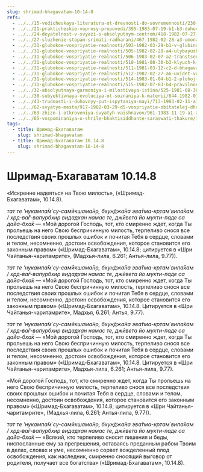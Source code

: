 ```yaml
---
slug: shrimad-bhagavatam-10-14-8
refs:
  - ../../15-vedicheskaya-literatura-ot-drevnosti-do-sovremennosti/230-1982-02-28-a2-o-knige-rodstvennyj-mir-ili-otnositelnye-miry.md
  - ../../21-prakticheskie-voprosy-propovedi/395-1983-07-19-b1-b3-duhovnye-organizatsii-konkuriruyut-stremyas-udovletvorit-krishnu.md
  - ../../24-deyatelnost-v-svyazi-s-absolyutnym-centrom/418-1982-07-27-a1-glavnyj-sovet-bhagavad-gity-karma-joga-i-probuzhdenie-istinnogo-ego.md
  - ../../27-sluzhenie-stopam-srimati-radharani/467-1982-02-28-a3-umonastroenie-radharani-i-istoriya-iz-chajtanya-charitamrity.md
  - ../../31-glubokoe-vospriyatie-realnosti/503-1982-03-29-b1-v-glubinah-realnosti-prebyvayut-vrindavan-i-soznanie-krishny.md
  - ../../31-glubokoe-vospriyatie-realnosti/505-1982-02-28-a4-ulybayushheesya-litso-krishny-vyglyanet-iz-za-zavesy.md
  - ../../31-glubokoe-vospriyatie-realnosti/506-1983-02-07-a2-transtsendentnoe-dzhiu-dzhitsu.md
  - ../../31-glubokoe-vospriyatie-realnosti/510-1981-08-30-b3-klyuch-k-vratam-vajkunthi-nastroenie-vtorogo-stiha-shikshashtaki.md
  - ../../31-glubokoe-vospriyatie-realnosti/511-1981-03-12-c2-d-bhagavatam-i-shri-chajtanya-o-prinyatii-voli-gospoda-sovet-ravany.md
  - ../../31-glubokoe-vospriyatie-realnosti/512-1982-02-27-a6-uvidet-volyu-gospoda-v-negativnyh-obstoyatelstvah.md
  - ../../31-glubokoe-vospriyatie-realnosti/514-1983-01-04-b1-2-plohoj-rabotnik-zhaluetsya-na-svoi-instrumenty.md
  - ../../31-glubokoe-vospriyatie-realnosti/515-1982-07-03-b4-pravilnoe-otnoshenie-k-okruzhayushhim-obstoyatelstvam-pri-poiske-istiny.md
  - ../../32-absolyutnaya-garmoniya-i-milostivaya-istina/525-1981-08-30-a3-transtsendentnoe-videnie-shrily-gaurakishora-babadzhi.md
  - ../../38-subyektivnaya-evoluciya-ot-soznaniya-k-materii/644-1982-01-13-b2-soznanie-osnova-mira-materii.md
  - ../../43-trudnosti-i-duhovnyy-put-ispytaniya-mayi/713-1983-02-11-a1-pomoshh-vajshnavov-pomozhet-preodolet-trudnosti-puti.md
  - ../../62-svyatye-mesta/917-1982-03-29-d5-vospriyatie-obitatelej-dhamy-zavisit-ot-urovnya-soznaniya.md
  - ../../63-zhizn-i-otkroveniya-svyatyh-vaishnavov/961-1983-11-19-a1-a3-istorii-iz-zhizni-i-poema-proslavlyayushhaya-gaurakishora-dasa-babadzhi.md
  - ../../65-vospominaniya-o-shrile-bhaktisiddhante-saraswati-thakure/1006-1982-02-01-v-nepokolebimaya-vera-shrily-sarasvati-thakura.md
tags:
  - title: Шримад-Бхагаватам
    slug: shrimad-bhagavatam
  - title: Шримад-Бхагаватам 10.14.8
    slug: shrimad-bhagavatam-10-14-8
---
```


# Шримад-Бхагаватам 10.14.8

«Искренне надеяться на Твою милость», («Шримад-Бхагаватам», 10.14.8).


*тат те ’нукампа̄м̇ су-самӣкшама̄н̣о, бхун̃джа̄на эва̄тма-кр̣там̇ випа̄кам / хр̣д-ва̄г-вапурбхир видадхан намас те, джӣвета йо мукти-паде са да̄йа-бха̄к* — «Мой дорогой Господь, тот, кто смиренно ждет, когда Ты прольешь на него Свою беспричинную милость, терпеливо снося все последствия своих прошлых ошибок и почитая Тебя в сердце, словами и телом, несомненно, достоин освобождения, которое становится его законным правом» («Шримад-Бхагаватам», 10.14.8; цитируется в «Шри Чайтанья-чаритамрите», (Мадхья-лила, 6.261; Антья-лила, 9.77)).

*тат те ’нукампа̄м̇ су-самӣкшама̄н̣о, бхун̃джа̄на эва̄тма-кр̣там̇ випа̄кам / хр̣д-ва̄г-вапурбхир видадхан намас те, джӣвета йо мукти-паде са да̄йа-бха̄к* — «Мой дорогой Господь, тот, кто смиренно ждет, когда Ты прольешь на него Свою беспричинную милость, терпеливо снося все последствия своих прошлых ошибок и почитая Тебя в сердце, словами и телом, несомненно, достоин освобождения, которое становится его законным правом» («Шримад-Бхагаватам», 10.14.8. Цитируется в «Шри Чайтанья-чаритамрите», Мадхья, 6.261; Антья, 9.77).

*тат те ’нукампа̄м̇ су-самӣкшама̄н̣о, бхун̃джа̄на эва̄тма-кр̣там̇ випа̄кам / хр̣д-ва̄г-вапурбхир видадхан намас те, джӣвета йо мукти-паде са да̄йа-бха̄к* — «Мой дорогой Господь, тот, кто смиренно ждет, когда Ты прольешь на него Свою беспричинную милость, терпеливо снося все последствия своих прошлых ошибок и почитая Тебя в сердце, словами и телом, несомненно, достоин освобождения, которое становится его законным правом» («Шримад-Бхагаватам», 10.14.8. Цитируется в «Шри Чайтанья-чаритамрите», Мадхья-лила, 6.261; Антья-лила, 9.77).

«Мой дорогой Господь, тот, кто смиренно ждет, когда Ты прольешь на него Свою беспричинную милость, терпеливо снося все последствия своих прошлых ошибок и почитая Тебя в сердце, словами и телом, несомненно, достоин освобождения, которое становится его законным правом» («Шримад-Бхагаватам», 10.14.8; цитируется в «Шри Чайтанья-чаритамрите», (Мадхья-лила, 6.261; Антья-лила, 9.77)).

*тат те ’нукампа̄м̇ су-самӣкшама̄н̣о, бхун̃джа̄на эва̄тма-кр̣там̇ випа̄кам / хр̣д-ва̄г-вапурбхир видадхан намас те, джӣвета йо мукти-паде са да̄йа-бха̄к* — «Всякий, кто терпеливо сносит лишения и беды, ниспосланные ему за прегрешения, оставаясь преданным рабом Твоим в делах, словах и уме, несомненно сорвет вожделенный плод освобождения, как наследник, смиренно сносящий выговор от родителя, получает все богатства» («Шримад-Бхагаватам», 10.14.8).


